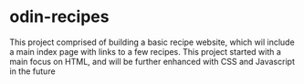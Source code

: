 # odin-recipes

This project comprised of building a basic recipe website, which wil include a main index page with links to a few recipes.
This project started with a main focus on HTML, and will be further enhanced with CSS and Javascript in the future